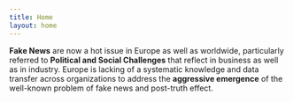 ```yaml
---
title: Home
layout: home
---
```


**Fake News** are now a hot issue in Europe as well as worldwide, particularly referred to **Political and Social Challenges** that reflect in business as well as in industry. Europe is lacking of a systematic knowledge and data transfer across organizations to address the **aggressive emergence** of the well-known problem of fake news and post-truth effect.